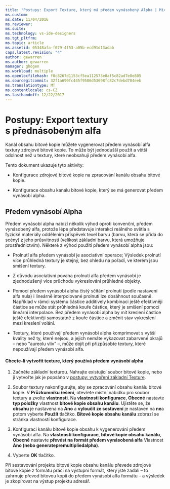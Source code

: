 ```yaml
---
title: "Postupy: Export Texture, který má předem vynásobený Alpha | Microsoft Docs"
ms.custom: 
ms.date: 11/04/2016
ms.reviewer: 
ms.suite: 
ms.technology: vs-ide-designers
ms.tgt_pltfrm: 
ms.topic: article
ms.assetid: 05348afa-f079-4f53-a05b-ecd91d13adab
caps.latest.revision: "4"
author: gewarren
ms.author: gewarren
manager: ghogen
ms.workload: multiple
ms.openlocfilehash: f0c8267d1153cf5ea112573e8af5c82ad7e8e805
ms.sourcegitcommit: 32f1a690fc445f9586d53698fc82c7debd784eeb
ms.translationtype: MT
ms.contentlocale: cs-CZ
ms.lasthandoff: 12/22/2017
---
```

# <a name="how-to-export-a-texture-that-has-premultiplied-alpha"></a>Postupy: Export textury s přednásobeným alfa
Kanál obsahu bitové kopie můžete vygenerovat předem vynásobí alfa textury zdrojové bitové kopie. To může být jednodušší použít a větší odolnost než u textury, které neobsahují předem vynásobí alfa.  
  
 Tento dokument ukazuje tyto aktivity:  
  
-   Konfigurace zdrojové bitové kopie na zpracování kanálu obsahu bitové kopie.  
  
-   Konfigurace obsahu kanálu bitové kopie, který se má generovat předem vynásobí alpha.  
  
## <a name="premultiplied-alpha"></a>Předem vynásobí Alpha  
 Předem vynásobí alpha nabízí několik výhod oproti konvenční, předem vynásobený alfa, protože lépe představuje interakci reálného světla s fyzické materiály oddělením příspěvek texel barvu (barvu, která se přidá do scény) z jeho průsvitnosti (velikost základní barvu, která umožňuje prostřednictvím). Některé z výhod použití předem vynásobí alpha jsou:  
  
-   Prolnutí alfa předem vynásobí je asociativní operace; Výsledek prolnutí více průhledná textury je stejný, bez ohledu na pořadí, ve kterém jsou smíšení textury.  
  
-   Z důvodu asociativní povaha prolnutí alfa předem vynásobí je zjednodušený více průchodu vykreslování průhledné objekty.  
  
-   Pomocí předem vynásobí alpha čistý sčítání prolnutí (podle nastavení alfa nula) i lineárně interpolované prolnutí lze dosáhnout současně. Například v rámci systému částice additively kombinaci ještě efektivněji částice se může stát průhledná kouře částice, který je smíšení pomocí lineární interpolace. Bez předem vynásobí alpha by mít kreslení částice ještě efektivněji samostatně z kouře částice a změnit stav vykreslení mezi kreslení volání.  
  
-   Textury, které používají předem vynásobí alpha komprimovat s vyšší kvality než ty, které nejsou, a jejich nemáte vykazovat zabarvené okrajů – nebo "aureolu vliv" –, může dojít při přizpůsobte textury, které nepoužívají předem vynásobí alfa.  
  
#### <a name="to-create-a-texture-that-uses-premultiplied-alpha"></a>Chcete-li vytvořit texture, který používá předem vynásobí alpha  
  
1.  Začněte základní texturou. Nahrajte existující soubor bitové kopie, nebo ji vytvořte jak je popsáno v [postupy: vytvoření základní Texture](../designers/how-to-create-a-basic-texture.md).  
  
2.  Soubor textury nakonfigurujte, aby se zpracování obsahu kanálu bitové kopie. V **Průzkumníku řešení**, otevřete místní nabídku pro soubor textury a zvolte **vlastnosti**. Na **vlastnosti konfigurace**, **Obecné** nastavte **typ položky** vlastnost **bitové kopie obsahu kanálu**. Ujistěte se, že **obsahu** je nastavena na **Ano** a **vyloučit ze sestavení** je nastaven na **ne**a potom vyberte  **Použít** tlačítko. **Bitové kopie obsahu kanálu** zobrazí se stránka vlastností konfigurace.  
  
3.  Konfiguraci kanálu bitové kopie obsahu k vygenerování předem vynásobí alfa. Na **vlastnosti konfigurace**, **bitové kopie obsahu kanálu**, **Obecné** nastavte **převést na formát předem vynásobená alfa** Vlastnost **Ano (nebo generatepremultipliedalpha)**.  
  
4.  Vyberte **OK** tlačítko.  
  
 Při sestavování projektu bitové kopie obsahu kanálu převede zdrojové bitové kopie z formátu práci na výstupní formát, který jste zadali – to zahrnuje převod bitovou kopii do předem vynásobí alfa formátu – a výsledek je zkopírovat na výstup projektu adresář.
